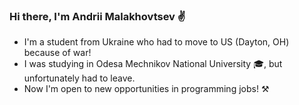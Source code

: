 ### Hi there, I'm Andrii Malakhovtsev ✌

- I'm a student from Ukraine who had to move to US (Dayton, OH) because of war!
- I was studying in Odesa Mechnikov National University 🎓, but unfortunately had to leave.
- Now I'm open to new opportunities in programming jobs! ⚒
